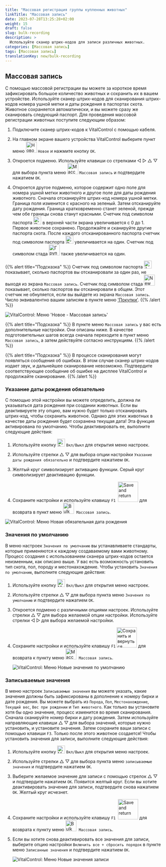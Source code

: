 ```yaml
---
title: "Массовая регистрация группы купленных животных"
linkTitle: "Массовая запись"
date: 2023-07-28T13:25:28+02:00
weight: 15
draft: false
slug: bulk-recording
description: >
  Используйте сканер штрих-кодов для записи различных животных.
categories: [Массовая запись]
tags: [Массовая запись]
translationKey: new/bulk-recording
---
```

## Массовая запись

С помощью массовой регистрации вы можете за короткое время зафиксировать большое количество животных и сохранить их в вашем устройстве. Используйте сканер штрих-кодов для сканирования штрих-кодов номера ушной метки и даты рождения в паспортах скота. Животное сохраняется автоматически, и вы можете сразу же сканировать следующий паспорт. Для проведения массовой регистрации животных поступите следующим образом:

1. Подключите сканер штрих-кодов к VitalControl с помощью кабеля.

2. На главном экране вашего устройства VitalControl выберите пункт меню <img src="/icons/main/new-animal.svg" width="35" align="bottom" alt="Новое животное" /> `Новое` и нажмите кнопку `OK`.

3. Откроется подменю. Используйте клавиши со стрелками ◁ ▷ △ ▽ для выбора пункта меню <img src="/icons/main/barcode-scan.svg" width="35" align="bottom" alt="Массовая запись" /> `Массовая запись` и подтвердите нажатием `OK`.

4. Откроется другое подменю, которое содержит одно поле для номера ушной метки животного и другое поле для даты рождения животного. Сначала отсканируйте штрих-код номера ушной метки. Граница поля изменится с красного на зеленый. Затем отсканируйте дату рождения. Граница кратковременно станет зеленой, прежде чем обе границы снова станут красными. Счетчик под символом паспорта <img src="/icons/header/animal-passports.svg" width="25" align="bottom" alt="Паспорта животных" title="Паспорта животных" /> в верхней части экрана увеличивается с 0 до 1. Первое животное сохранено. Продолжайте и сканируйте другие паспорта скота. После каждого отсканированного паспорта счетчик под символом паспорта <img src="/icons/header/animal-passports.svg" width="25" align="bottom" alt="Паспорта животных" title="Паспорта животных" /> увеличивается на один. Счетчик под символом стада <img src="/icons/header/group.svg" width="35" align="bottom" alt="Группа животных"  title="Группа животных" /> также увеличивается на один.

{{% alert title="Подсказка" %}}
Счетчик под символом паспорта <img src="/icons/header/animal-passports.svg" width="25" align="bottom" alt="Animal passports" title="Animal passports" /> показывает, сколько паспортов вы отсканировали за один раз, не выходя из экрана `Массовая запись`. Счетчик под символом стада <img src="/icons/header/group.svg" width="35" align="bottom" alt="New animal" /> показывает, сколько паспортов вы отсканировали в общем. Этот счетчик не обнуляется, если вы выйдете из экрана `Массовая запись`. Число эквивалентно вашим записям в пункте меню ['Покупки'](../new-on-farm/purchased-animals/).
{{% /alert %}}

   ![VitalControl: Меню 'Новое - Массовая запись'](../images/bulk-recording.png "Массовая запись")

{{% alert title="Подсказка" %}}
В пункте меню `Массовая запись` у вас есть дополнительные настройки. Они описаны ниже. В качестве подготовительных шагов всегда сначала переходите в пункт меню `Массовая запись`, а затем действуйте согласно инструкциям.
{{% /alert %}}

{{% alert title="Подсказка" %}}
В процессе сканирования могут появляться сообщения об ошибках. В этом случае сканер штрих-кодов издает звук, и дальнейшее сканирование невозможно. Подтвердите соответствующее сообщение об ошибке на дисплее VitalControl и продолжайте сканирование.
{{% /alert %}}

### Указание даты рождения обязательно

С помощью этой настройки вы можете определить, должна ли указываться дата рождения при создании животных. Если вы деактивируете эту опцию, вам нужно будет только отсканировать штрих-код, чтобы сохранить животное. Однако для этих животных в качестве даты рождения будет сохранена текущая дата! Эта функция активирована по умолчанию. Чтобы деактивировать ее, выполните следующие действия:

1. Используйте кнопку <img src="/icons/gear.svg" width="25" align="bottom" alt="Settings menu" /> `Вкл/Выкл` для открытия меню настроек.

2. Используйте стрелки △ ▽ для выбора опции настройки `Указание даты рождения обязательно` и подтвердите нажатием `OK`.

3. Желтый круг символизирует активацию функции. Серый круг символизирует деактивацию функции.

4. Сохраните настройки и используйте клавишу `F1` &nbsp;<img src="/icons/footer/save_exit.svg" width="65" align="bottom" alt="Save and return" /> для возврата в пункт меню <img src="/icons/main/barcode-scan.svg" width="35" align="bottom" alt="Bulk recording" />&nbsp; `Массовая запись`.

![VitalControl: Меню Новая обязательная дата рождения](../images/birthdate.png "Обязательная дата рождения")

### Значения по умолчанию

В меню настроек `Значения по умолчанию` вы устанавливаете стандарты, которые применяются к каждому создаваемому вами животному. Процесс создания с использованием сканера штрих-кодов остается неизменным, как описано выше. У вас есть возможность установить тип скота, пол, породу и местонахождение. Чтобы установить `Значения по умолчанию`, выполните следующие действия:

1. Используйте кнопку <img src="/icons/gear.svg" width="25" align="bottom" alt="Меню настроек" /> `Вкл/Выкл` для открытия меню настроек.

2. Используйте стрелки △ ▽ для выбора пункта меню `Значения по умолчанию` и подтвердите нажатием `ОК`.

3. Откроется подменю с различными опциями настроек. Используйте стрелки △ ▽ для выбора желаемой опции настройки. Используйте стрелки ◁ ▷ для выбора желаемой настройки.

4. Сохраните настройки и используйте клавишу `F1`&nbsp;<img src="/icons/footer/save_exit.svg" width="65" align="bottom" alt="Сохранить и вернуться" /> для возврата к пункту меню <img src="/icons/main/barcode-scan.svg" width="35" align="bottom" alt="Массовая запись" />&nbsp; `Массовая запись`.

   ![VitalControl: Меню Новые значения по умолчанию](../images/defaultvalues.png "Значения по умолчанию")

### Записываемые значения

В меню настроек `Записываемые значения` вы можете указать, какие значения должны быть зафиксированы в дополнение к номеру бирки и дате рождения. Вы можете выбрать из `Порода`, `Пол`, `Местонахождение`, `Текущий вес`, `Вес при рождении` и `Тип животного`. Как только вы установите хотя бы одно значение, процесс изменится во время сканирования. Сначала сканируйте номер бирки и дату рождения. Затем используйте направляющие клавиши △ ▽ для выбора значений, которые нужно установить, и установите значения. Затем сохраните ваши записи с помощью клавиши `F3`. Только после этого животное создается! Чтобы установить значения для записи, выполните следующие действия:

1. Используйте кнопку <img src="/icons/gear.svg" width="25" align="bottom" alt="Меню настроек" /> `Вкл/Выкл` для открытия меню настроек.

2. Используйте стрелки △ ▽ для выбора пункта меню `записываемые значения` и подтвердите нажатием `ОК`.

3. Выберите желаемое значение для записи с помощью стрелок △ ▽ и подтвердите нажатием `OK`. Появится желтый круг. Если вы хотите деактивировать значение для записи, подтвердите снова нажатием `OK`. Желтый круг исчезнет.

4. Сохраните настройки и используйте клавишу `F1` &nbsp;<img src="/icons/footer/save_exit.svg" width="65" align="bottom" alt="Save and return" /> для возврата к пункту меню <img src="/icons/main/barcode-scan.svg" width="35" align="bottom" alt="Bulk recording" />&nbsp; `Массовая запись`.

5. Если вы хотите снова деактивировать все значения для записи, выберите опцию настройки `Включить все + сбросить порядок` в пункте меню `Записанные значения` и подтвердите нажатием `OK`.

   ![VitalControl: Меню Новые значения записи](../images/recordvalues.png "Запись значений")
